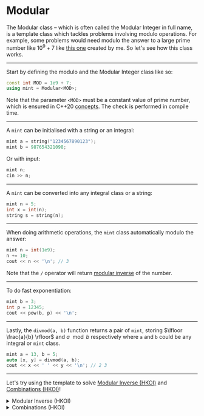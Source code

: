 # Modular

The Modular class – which is often called the Modular Integer in full name, is a template class which tackles problems involving modulo operations. For example, some problems would need modulo the answer to a large prime number like $10^9 + 7$ like [this one](https://syoj.org/judge/problems/C001) created by me. So let's see how this class works.

---

Start by defining the modulo and the Modular Integer class like so:
```cpp
const int MOD = 1e9 + 7;
using mint = Modular<MOD>;
```

Note that the parameter `<MOD>` must be a constant value of prime number, which is ensured in C++20 [concepts](https://en.cppreference.com/w/cpp/language/constraints). The check is performed in compile time.

---

A `mint` can be initialised with a string or an integral:
```cpp
mint a = string("1234567890123");
mint b = 987654321098;
```

Or with input:
```cpp
mint n;
cin >> n;
```

---

A `mint` can be converted into any integral class or a string:
```cpp
mint n = 5;
int x = int(n);
string s = string(n);
```

---

When doing arithmetic operations, the `mint` class automatically modulo the answer:
```cpp
mint n = int(1e9);
n += 10;
cout << n << '\n'; // 3
```

Note that the `/` operator will return [modular inverse](https://en.wikipedia.org/wiki/Modular_multiplicative_inverse) of the number.

---

To do fast exponentiation:
```cpp
mint b = 3;
int p = 12345;
cout << pow(b, p) << '\n';
```

---

Lastly, the `divmod(a, b)` function returns a pair of `mint`, storing $\lfloor \frac{a}{b} \rfloor$ and $a \mod b$ respectively where `a` and `b` could be any integral or `mint` class.
```cpp
mint a = 13, b = 5;
auto [x, y] = divmod(a, b);
cout << x << ' ' << y << '\n'; // 2 3
```

---

Let's try using the template to solve [Modular Inverse (HKOI)](https://judge.hkoi.org/task/B400) and [Combinations (HKOI)](https://judge.hkoi.org/task/B401)!

<details>

<summary>Modular Inverse (HKOI)</summary>

```cpp
const int MOD = 1e9 + 7;
using mint = Modular<MOD>;

int main() {
    cin.tie(0)->sync_with_stdio(0);

    mint x;
    cin >> x;

    cout << 1 / x << '\n';
}
```

[submission](https://judge.hkoi.org/submission/1361166/details)

</details>

<details>

<summary>Combinations (HKOI)</summary>

```cpp
const int MOD = 1000000007;
using mint = Modular<MOD>;

const int mxN = 2e5 + 1;
vector<mint> fact(mxN);

void precompute() {
    fact[0] = 1;
    for (int i = 1; i < mxN; ++i) {
        fact[i] = fact[i - 1] * i;
    }
}

int main() {
    cin.tie(0)->sync_with_stdio(0);

    precompute();

    int t;
    cin >> t;

    while (t--) {
        int n, k;
        cin >> n >> k;

        cout << fact[n] / (fact[k] * fact[n - k]) << '\n';
    }
}
```

[submission](https://judge.hkoi.org/submission/1404274/details)

</details>